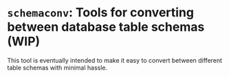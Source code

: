 # `schemaconv`: Tools for converting between database table schemas (WIP)

This tool is eventually intended to make it easy to convert between different table schemas with minimal hassle.
